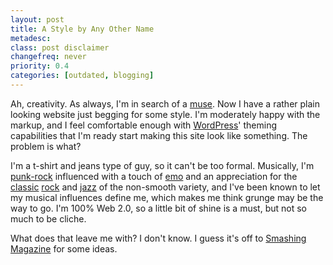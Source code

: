 ```yaml
---
layout: post
title: A Style by Any Other Name
metadesc: 
class: post disclaimer
changefreq: never
priority: 0.4
categories: [outdated, blogging]
---
```

Ah, creativity.  As always, I'm in search of a [muse](http://en.wikipedia.org/wiki/Muse).  Now I have a rather plain looking 
website just begging for some style.  I'm moderately happy with the markup, and I feel comfortable enough with 
[WordPress](http://www.wordpress.org/)' theming capabilities that I'm ready start making this site look like something. 
The problem is what?

I'm a t-shirt and jeans type of guy, so it can't be too formal.  Musically, I'm [punk-rock](http://en.wikipedia.org/wiki/Punk_rock) 
influenced with a touch of [emo](http://en.wikipedia.org/wiki/Emo) and an appreciation for the 
[classic](http://en.wikipedia.org/wiki/Pink_floyd) [rock](http://en.wikipedia.org/wiki/Rolling_stones) 
and [jazz](http://en.wikipedia.org/wiki/Jazz) of the non-smooth variety, and I've been known to let my musical influences 
define me, which makes me think grunge may be the way to go.  I'm 100% Web 2.0, so a little bit of shine is a must, but not 
so much to be cliche.

What does that leave me with?  I don't know.  I guess it's off to [Smashing Magazine](http://www.smashingmagazine.com/) for 
some ideas.